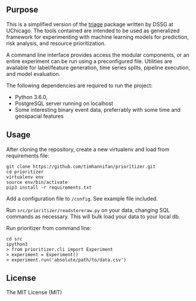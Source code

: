 ## Purpose
This is a simplified version of the [triage](https://github.com/dssg/triage) package written by DSSG at UChicago. The tools contained are intended to be used as generalized framework for experimenting with machine learning models for prediction, risk analysis, and resource prioritization.

A command line interface provides access the modular components, or an entire experiment can be run using a preconfigured file. Utilities are available for label/feature generation, time series splits, pipeline execution, and model evaluation.

The following dependencies are required to run the project:
- Python 3.6.0,
- PostgreSQL server running on localhost
- Some interesting binary event data, preferrably with some time and geospacial features

## Usage
After cloning the repository, create a new virtualenv and load from requirements file:
```
git clone https://github.com/timhannifan/prioritizer.git
cd prioritizer
virtualenv env
source env/bin/activate
pip3 install -r requirements.txt
```
Add a configuration file to `/config`. See example file included.

Run `src/prioritizer/readstoreraw.py` on your data, changing SQL commands as necessary. This will bulk load your data to your local db.

Run prioritizer from command line:
```
cd src
ipython3
> from prioritizer.cli import Experiment
> experiment = Experiment()
> experiment.run('absolute/path/to/data.csv')
```
## License
The MIT License (MIT)
